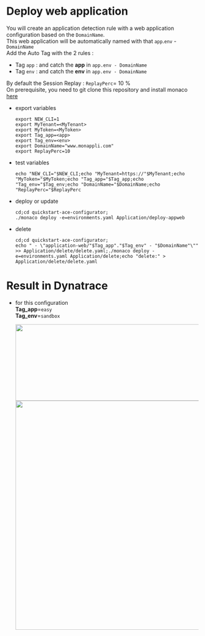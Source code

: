 # Deploy web application


You will create an application detection rule with a web application configuration based on the `DomainName`.  
This web application will be automatically named with that `app`.`env` - `DomainName`   
Add the Auto Tag with the 2 rules : 
 - Tag `app` : and catch the **app** in `app.env - DomainName`
 - Tag `env` : and catch the **env** in `app.env - DomainName`

By default the Session Replay : `ReplayPerc`= 10 %  
On prerequisite, you need to git clone this repository and install monaco [here](https://github.com/JLLormeau/OnDemand-Configuration-with-Monaco#ondemand-configuration-with-monaco)
 
- export variables

      export NEW_CLI=1
      export MyTenant=<MyTenant>
      export MyToken=<MyToken>
      export Tag_app=<app>
      export Tag_env=<env>
      export DomainName="www.monappli.com"
      export ReplayPerc=10
      
- test variables

      echo "NEW_CLI="$NEW_CLI;echo "MyTenant=https://"$MyTenant;echo "MyToken="$MyToken;echo "Tag_app="$Tag_app;echo "Tag_env="$Tag_env;echo "DomainName="$DomainName;echo "ReplayPerc="$ReplayPerc
     
- deploy or update

      cd;cd quickstart-ace-configurator;
      ./monaco deploy -e=environments.yaml Application/deploy-appweb
      
- delete

      cd;cd quickstart-ace-configurator;
      echo " - \"application-web/"$Tag_app"."$Tag_env" - "$DomainName"\"" >> Application/delete/delete.yaml;./monaco deploy -e=environments.yaml Application/delete;echo "delete:" > Application/delete/delete.yaml


# Result in Dynatrace 
- for this configuration  
       **Tag_app**=`easy`  
       **Tag_env**=`sandbox`  
   
   <img src="https://user-images.githubusercontent.com/40337213/119887862-f71cda80-bf34-11eb-8ea2-47af768c0118.png" width="500" height="200">
   <img src="https://user-images.githubusercontent.com/40337213/119887790-dfdded00-bf34-11eb-9199-7dc600c0759e.png" width="500" height="600">

